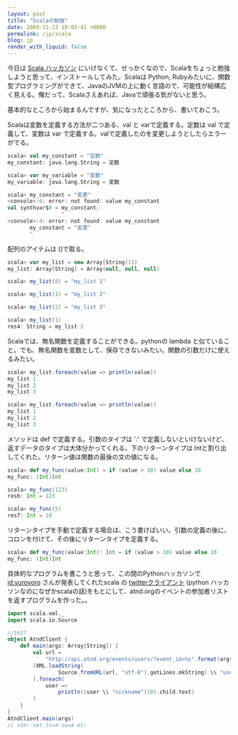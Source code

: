 ```yaml
---
layout: post
title: "Scalaの勉強"
date: 2009-11-23 18:03:41 +0000
permalink: /jp/scala
blog: jp
render_with_liquid: false
---
```


今日は [Scala ハッカソン](http://atnd.org/events/1627)
にいけなくて、せっかくなので、Scalaをちょっと勉強しようと思って、インストールしてみた。Scalaは
Python,
Rubyみたいに、関数型プログラミングができて、JavaのJVMの上に動く言語ので、可能性が結構広く見える。俺だって、Scalaさえあれば、Javaで頑張る気がないと思う。

基本的なところから始まるんですが、気になったところから、書いておこう。

Scalaは変数を定義する方法が二つある、val と varで定義する。定数は val で定義して、変数は var
で定義する。valで定義したのを変更しようとしたらエラーがでる。

``` scala
scala> val my_constant = "定数"
my_constant: java.lang.String = 定数

scala> var my_variable = "変数"
my_variable: java.lang.String = 変数

scala> my_constant = "変更"
<console>:6: error: not found: value my_constant
val synthvar$0 = my_constant;
                 ^
<console>:4: error: not found: value my_constant
       my_constant = "変更"
       ^
```

配列のアイテムは ()で取る。

``` scala
scala> var my_list = new Array[String](3)
my_list: Array[String] = Array(null, null, null)

scala> my_list(0) = "my_list 1"

scala> my_list(1) = "my_list 2"

scala> my_list(2) = "my_list 3"

scala> my_list(1)
res4: String = my_list 2
```

Scalaでは、無名関数を定義することができる。pythonの lambda
と似ていること。でも、無名関数を変数として、保存できないみたい。関数の引数だけに使えるみたい。

``` scala
scala> my_list.foreach(value => println(value))
my_list 1
my_list 2
my_list 3

scala> my_list.foreach(value => println(value))
my_list 1
my_list 2
my_list 3
```

メソッドは def で定義する。引数のタイプは ':' で定義しないといけないけど、返すデータのタイプは大体分かってくれる。下のリターンタイプは
Intと割り出してくれた。リターン値は関数の最後の文の値になる。

``` scala
scala> def my_func(value:Int) = if (value > 10) value else 10
my_func: (Int)Int

scala> my_func(123)
res6: Int = 123

scala> my_func(5)  
res7: Int = 10
```

リターンタイプを手動で定義する場合は、こう書けばいい。引数の定義の後に、コロンを付けて、その後にリターンタイプを定義する。

``` scala
scala> def my_func(value:Int): Int = if (value > 10) value else 10
my_func: (Int)Int
```

具体的なプログラムを書こうと思って、この間のPythonハッカソンで
[id:yuroyoro](http://d.hatena.ne.jp/yuroyoro/) さんが発表してくれたscala の
[twitterクライアント](http://gist.github.com/240614) (python
ハッカソンなのになぜかscalaの話)をもとにして、atnd.orgのイベントの参加者リストを返すプログラムを作った。。

``` scala
import scala.xml._
import scala.io.Source

//1627
object AtndClient {
    def main(args: Array[String]) {
        val url = 
            "http://api.atnd.org/events/users/?event_id=%s".format(args.first)
        (XML.loadString(
                Source.fromURL(url, "utf-8").getLines.mkString) \\ "user"
        ).foreach(
            user => 
                println((user \\ "nickname")(0).child.text)
        )
    }
}
AtndClient.main(args)
// vim: set ts=4 sw=4 et:
```
